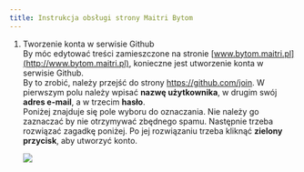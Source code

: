 ```yaml
---
title: Instrukcja obsługi strony Maitri Bytom
---
```

1. Tworzenie konta w serwisie Github\
   By móc edytować treści zamieszczone na stronie [www.bytom.maitri.pl](http://www.bytom.maitri.pl), konieczne jest utworzenie konta w serwisie Github.\
   By to zrobić, należy przejść do strony <https://github.com/join>. W pierwszym polu należy wpisać **nazwę użytkownika**, w drugim swój **adres e-mail**, a w trzecim **hasło**.\
   Poniżej znajduje się pole wyboru do oznaczania. Nie należy go zaznaczać by nie otrzymywać zbędnego spamu. Następnie trzeba rozwiązać zagadkę poniżej. Po jej rozwiązaniu trzeba kliknąć **zielony przycisk**, aby utworzyć konto.

   ![](/img/image12.png)